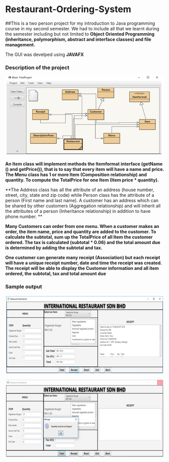 # Restaurant-Ordering-System
##This is a two person project for my introduction to Java programming course in my second semester. We had to include all that we learnt during the semester including but not limited to **Object Oriented Programming (inheritance, polymorphism, abstract and interface classes) and file management.**

The GUI was develped using **JAVAFX**

### Description of the project 
![Relationship Diagram](images/relationshipDiagram.PNG)

**An Item class will implement methods the Itemformat interface (getName () and getPrice()), that is to say that every item will have a name and price. The Menu class has 1 or more Item (Composition relationship) and quantity. To compute the TotalPrice for one Item (Item price * quantity).**

**The Address class has all the attribute of an address (house number, street, city, state and zip code) while Person class has the attribute of a person (First name and last name). A customer has an address which can be shared by other customers (Aggregation relationship) and will inherit all the attributes of a person (Inheritance relationship) in addition to have phone number. **

**Many Customers can order from one menu. When a customer makes an order, the item name, price and quantity are added to the customer. To calculate the subtotal, sum up the TotalPrice of all Item the customer ordered. The tax is calculated (subtotal * 0.06) and the total amount due is determined by adding the subtotal and tax.**

**One customer can generate many receipt (Association) but each receipt will have a unique receipt number, date and time the receipt was created. The receipt will be able to display the Customer information and all item ordered, the subtotal, tax and total amount due**

### Sample output
![outout without error](images/sampleOutPut.PNG)

![output with error](images/errorOutPut.PNG)

